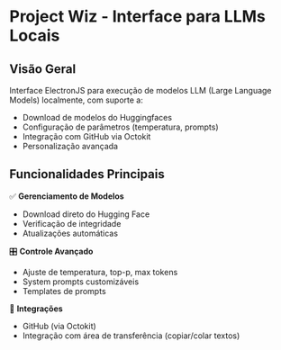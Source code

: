 # Project Wiz - Interface para LLMs Locais

## Visão Geral
Interface ElectronJS para execução de modelos LLM (Large Language Models) localmente, com suporte a:
- Download de modelos do Huggingfaces
- Configuração de parâmetros (temperatura, prompts)
- Integração com GitHub via Octokit
- Personalização avançada

## Funcionalidades Principais
✅ **Gerenciamento de Modelos**
- Download direto do Hugging Face
- Verificação de integridade
- Atualizações automáticas

🎛️ **Controle Avançado**
- Ajuste de temperatura, top-p, max tokens
- System prompts customizáveis
- Templates de prompts

🔌 **Integrações**
- GitHub (via Octokit)
- Integração com área de transferência (copiar/colar textos)
